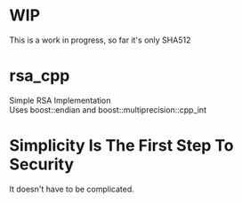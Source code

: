 # WIP
This is a work in progress, so far it's only SHA512
# rsa_cpp
Simple RSA Implementation\
Uses boost::endian and boost::multiprecision::cpp_int

# Simplicity Is The First Step To Security
It doesn't have to be complicated.
